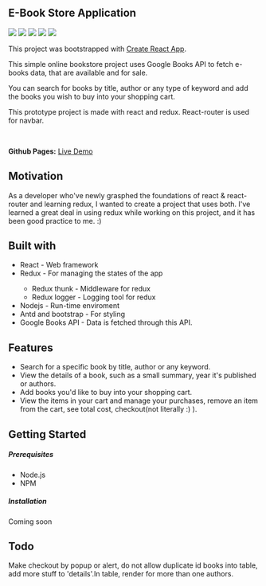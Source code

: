 ## E-Book Store Application

<img src = "https://img.shields.io/badge/react-16.5.2-blue.svg"/> <img src = "https://img.shields.io/badge/npm-5.6.0-green.svg"/> 
<img src = "https://img.shields.io/badge/redux-4.0.0-yellow.svg"/> <img src = "https://img.shields.io/badge/nodejs-8.11.4-orange.svg"/>
<img src = "https://img.shields.io/badge/reactrouter-4.3.1-lightgrey.svg"/>

This project was bootstrapped with [Create React App](https://github.com/facebookincubator/create-react-app).

<p>This simple online bookstore project uses Google Books API to fetch e-books data, that are available and for sale. </p>
<p>You can search for books by title, author or any type of keyword and add the books you wish to buy into your shopping cart.</p>
<p>This prototype project is made with react and redux. React-router is used for navbar.</p>
<br>

<b>Github Pages:</b> [Live Demo](https://EkinEren.github.io/BookStore/)

## Motivation

As a developer who've newly grasphed the foundations of react & react-router and learning redux, I wanted to create a project that uses both. 
I've learned a great deal in using redux while working on this project, and it has been good practice to me. :)

## Built with

<ul>
<li>React - Web framework</li>
<li>Redux - For managing the states of the app</li>
<ul><li>Redux thunk - Middleware for redux</li>
<li>Redux logger - Logging tool for redux</li></ul>
<li>Nodejs - Run-time enviroment</li>
<li>Antd and bootstrap - For styling</li>
<li>Google Books API - Data is fetched through this API.</li>
</ul>

## Features

<ul>
<li>Search for a specific book by title, author or any keyword.</li>
<li>View the details of a book, such as a small summary, year it's published or authors.</li>
<li>Add books you'd like to buy into your shopping cart.</li>
<li>View the items in your cart and manage your purchases, remove an item from the cart, see total cost, checkout(not literally :) ).</li>
</ul>

## Getting Started

<h5>Prerequisites</h5>

<ul>
<li>Node.js</li>
<li>NPM</li>
</ul>

<h5>Installation</h5>

Coming soon

## Todo

Make checkout by popup or alert, do not allow duplicate id books into table, add more stuff to 'details'.In table, render for more than one authors.